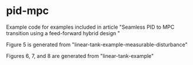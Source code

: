 # pid-mpc
Example code for examples included in article "Seamless PID to MPC transition using a feed-forward hybrid design "

Figure 5 is generated from "linear-tank-example-measurable-disturbance" 

Figures 6, 7, and 8 are generated from "linear-tank-example"
